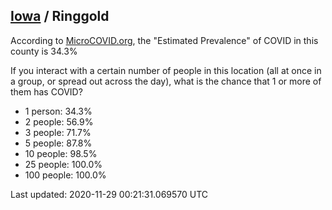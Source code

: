
## [Iowa](/united-states/iowa) / Ringgold

According to [MicroCOVID.org](http://microcovid.org),
the "Estimated Prevalence" of COVID in this county is 34.3%

If you interact with a certain number of people in this location
(all at once in a group, or spread out across the day), what is the chance that
1 or more of them has COVID?

- 1 person: 34.3%
- 2 people: 56.9%
- 3 people: 71.7%
- 5 people: 87.8%
- 10 people: 98.5%
- 25 people: 100.0%
- 100 people: 100.0%

Last updated: 2020-11-29 00:21:31.069570 UTC

